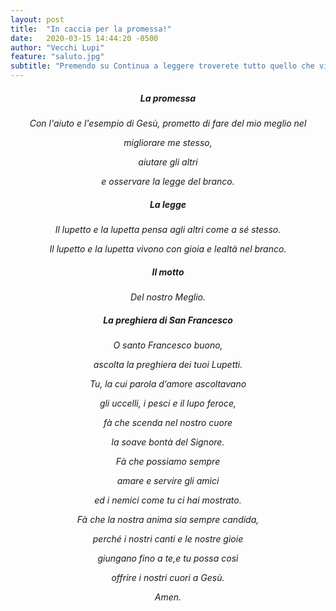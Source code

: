 ```yaml
---
layout: post
title:  "In caccia per la promessa!"
date:   2020-03-15 14:44:20 -0500
author: "Vecchi Lupi"
feature: "saluto.jpg"
subtitle: "Premendo su Continua a leggere troverete tutto quello che vi serve per poter fare la promessa una volta tornati!"
---
```

<div align="center">
<p>
<h5>La promessa</h5>
<p><em>Con l'aiuto e l'esempio di Gesù, prometto di fare del mio meglio nel</em></p>
<p><em>migliorare me stesso,</em></p>
<p><em>aiutare gli altri</em></p>
<p><em>e osservare la legge del branco.</em></p>
</p>

<p>
<h5>La legge</h5>
<p><em>Il lupetto e la lupetta pensa agli altri come a sé stesso.</em></p>
<p><em>Il lupetto e la lupetta vivono con gioia e lealtà nel branco.</em></p>
</p>

<p>
<h5>Il motto</h5>
<p><em>Del nostro Meglio.</em></p>
</p>

<p>
<h5>La preghiera di San Francesco</h5>
<p><em>O santo Francesco buono,</em></p>
<p><em>ascolta la preghiera dei tuoi Lupetti.</em></p>
<p><em>Tu, la cui parola d’amore ascoltavano</em></p>
<p><em>gli uccelli, i pesci e il lupo feroce,</em></p>
<p><em>fà che scenda nel nostro cuore</em></p>
<p><em>la soave bontà del Signore.</em></p>
<p><em>Fà che possiamo sempre</em></p>
<p><em>amare e servire gli amici</em></p>
<p><em>ed i nemici come tu ci hai mostrato.</em></p>
<p><em>Fà che la nostra anima sia sempre candida,</em></p>
<p><em>perché i nostri canti e le nostre gioie</em></p>
<p><em>giungano fino a te,e tu possa così</em></p>
<p><em>offrire i nostri cuori a Gesù.</em></p>
<p><em>Amen. </em></p>
</p>
</div>

[jekyll-docs]: https://jekyllrb.com/docs/home
[jekyll-gh]:   https://github.com/jekyll/jekyll
[jekyll-talk]: https://talk.jekyllrb.com/
